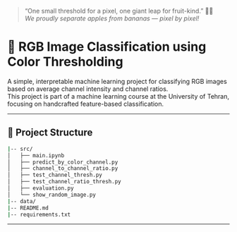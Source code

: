 > “One small threshold for a pixel, one giant leap for fruit-kind.” 🍏🍌  
> _We proudly separate apples from bananas — pixel by pixel!_

# 🧠 RGB Image Classification using Color Thresholding
A simple, interpretable machine learning project for classifying RGB images based on average channel intensity and channel ratios.  
This project is part of a machine learning course at the University of Tehran, focusing on handcrafted feature-based classification.

---

## 📁 Project Structure
```bash
|-- src/
│   ├── main.ipynb                        
│   ├── predict_by_color_channel.py      
│   ├── channel_to_channel_ratio.py      
│   ├── test_channel_thresh.py           
│   ├── test_channel_ratio_thresh.py     
│   ├── evaluation.py                   
│   └── show_random_image.py 
|-- data/
|-- README.md
|-- requirements.txt
```
---
